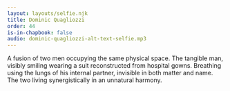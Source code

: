 ```yaml
---
layout: layouts/selfie.njk
title: Dominic Quagliozzi
order: 44
is-in-chapbook: false
audio: dominic-quagliozzi-alt-text-selfie.mp3
---
```


A fusion of two men occupying the same physical space. The tangible man, visibly smiling wearing a suit reconstructed from hospital gowns. Breathing using the lungs of his internal partner, invisible in both matter and name. The two living synergistically in an unnatural harmony.
